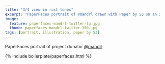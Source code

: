 ```yaml
---
title: "3/4 view in rust tones"
excerpt: "PaperFaces portrait of @mandrl drawn with Paper by 53 on an iPad."
image: 
  feature: paperfaces-mandrl-twitter-lg.jpg
  thumb: paperfaces-mandrl-twitter-150.jpg
tags: [portrait, illustration, paper by 53]
---
```


PaperFaces portrait of project donator [@mandrl](http://twitter.com/mandrl).

{% include boilerplate/paperfaces.html %}